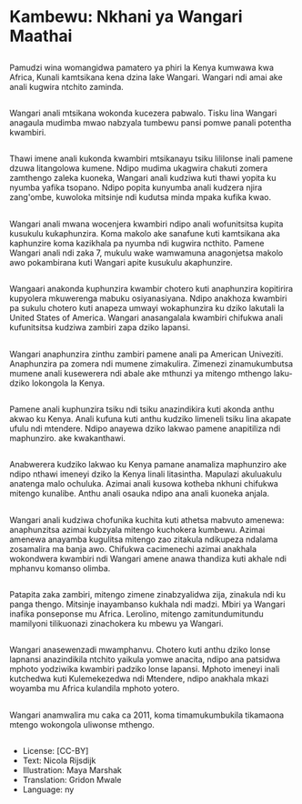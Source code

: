 # Kambewu: Nkhani ya Wangari Maathai

##
Pamudzi wina womangidwa pamatero ya phiri la Kenya kumwawa kwa Africa, Kunali kamtsikana kena dzina lake Wangari. Wangari ndi amai ake anali kugwira ntchito zaminda.

##
Wangari anali mtsikana wokonda kucezera pabwalo. Tisku lina Wangari anagaula mudimba mwao nabzyala tumbewu pansi pomwe panali potentha kwambiri.

##
Thawi imene anali kukonda kwambiri mtsikanayu tsiku lililonse inali pamene dzuwa litangolowa kumene. Ndipo mudima ukagwira chakuti zomera zamthengo zaleka kuoneka, Wangari anali kudziwa kuti thawi yopita ku nyumba yafika tsopano. Ndipo popita kunyumba anali kudzera njira zang'ombe, kuwoloka mitsinje ndi kudutsa minda mpaka kufika kwao.

##
Wangari anali mwana wocenjera kwambiri ndipo anali wofunitsitsa kupita kusukulu kukaphunzira. Koma makolo ake sanafune kuti kamtsikana aka kaphunzire koma kazikhala pa nyumba ndi kugwira ncthito. Pamene Wangari anali ndi zaka 7, mukulu wake wamwamuna anagonjetsa makolo awo pokambirana kuti Wangari apite kusukulu akaphunzire.

##
Wangaari anakonda kuphunzira kwambir chotero kuti anaphunzira kopitirira kupyolera mkuwerenga mabuku osiyanasiyana. Ndipo anakhoza kwambiri pa sukulu chotero kuti anapeza umwayi wokaphunzira ku dziko lakutali la United States of America. Wangari anasangalala kwambiri chifukwa anali kufunitsitsa kudziwa zambiri zapa dziko lapansi.

##
Wangari anaphunzira zinthu zambiri pamene anali pa American Univeziti. Anaphunzira pa zomera ndi mumene zimakulira. Zimenezi zinamukumbutsa mumene anali kusewerera ndi abale ake mthunzi ya mitengo mthengo laku-dziko lokongola la Kenya.

##
Pamene anali kuphunzira tsiku ndi tsiku anazindikira kuti akonda anthu akwao ku Kenya. Anali kufuna kuti anthu kudziko limeneli tsiku lina akapate ufulu ndi mtendere. Ndipo anayewa dziko lakwao pamene anapitiliza ndi maphunziro. ake kwakanthawi.

##
Anabwerera kudziko lakwao ku Kenya pamane anamaliza maphunziro ake ndipo nthawi imeneyi dziko la Kenya linali litasintha. Mapulazi akuluakulu anatenga malo ochuluka. Azimai anali kusowa kotheba nkhuni chifukwa mitengo kunalibe. Anthu anali osauka ndipo ana anali kuoneka anjala.

##
Wangari anali kudziwa chofunika kuchita kuti athetsa mabvuto amenewa: anaphunzitsa azimai kubzyala mitengo kuchokera kumbewu. Azimai amenewa anayamba kugulitsa mitengo zao zitakula ndikupeza ndalama zosamalira ma banja awo. Chifukwa cacimenechi azimai anakhala wokondwera kwambiri ndi Wangari amene anawa thandiza kuti akhale ndi mphanvu komanso olimba.

##
Patapita zaka zambiri, mitengo zimene zinabzyalidwa zija, zinakula ndi ku panga thengo. Mitsinje inayambanso kukhala ndi madzi. Mbiri ya Wangari inafika ponseponse mu Africa. Lerolino, mitengo zamitundumitundu mamilyoni tilikuonazi zinachokera ku mbewu ya Wangari.

##
Wangari anasewenzadi mwamphanvu. Chotero kuti anthu dziko lonse lapnansi anazindikila ntchito yaikula yomwe anacita, ndipo ana patsidwa mphoto yodziwika kwambiri padziko lonse lapansi. Mphoto imeneyi inali kutchedwa kuti Kulemekezedwa ndi Mtendere, ndipo anakhala mkazi woyamba mu Africa kulandila mphoto yotero.

##
Wangari anamwalira mu caka ca 2011, koma timamukumbukila tikamaona mtengo wokongola uliwonse mthengo.

##
* License: [CC-BY]
* Text: Nicola Rijsdijk
* Illustration: Maya Marshak
* Translation: Gridon Mwale
* Language: ny
